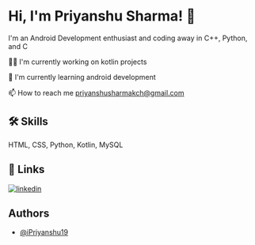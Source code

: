 
# Hi, I'm Priyanshu Sharma! 👋


I'm an Android Development enthusiast and coding away in C++, Python, and C


👩‍💻 I'm currently working on kotlin projects

🧠 I'm currently learning android development

📫 How to reach me priyanshusharmakch@gmail.com

## 🛠 Skills
HTML, CSS, Python, Kotlin, MySQL 


## 🔗 Links

[![linkedin](https://img.shields.io/badge/linkedin-0A66C2?style=for-the-badge&logo=linkedin&logoColor=white)](https://www.linkedin.com/in/ipriyanshu19/)


## Authors

- [@iPriyanshu19](https://www.github.com/iPriyanshu19)


